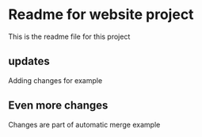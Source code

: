 # Readme for website project

This is the readme file for this project

## updates

Adding changes for example

## Even more changes

Changes are part of automatic merge example
